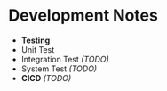 # Development Notes
- **Testing**
- Unit Test  
- Integration Test *(TODO)*  
- System Test *(TODO)*
- **CICD** *(TODO)*
